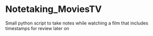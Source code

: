 # Notetaking_MoviesTV

Small python script to take notes while watching a film that includes timestamps for review later on
